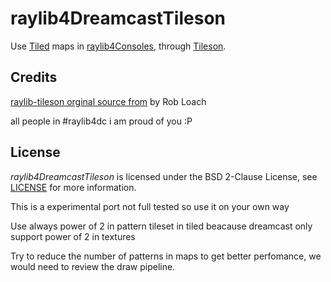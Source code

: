 # raylib4DreamcastTileson
Use [Tiled](https://www.mapeditor.org) maps in [raylib4Consoles](https://github.com/raylib4Consoles/raylib/tree/raylib4Consoles), through [Tileson](https://github.com/SSBMTonberry/tileson).

## Credits
[raylib-tileson orginal source from](https://github.com/RobLoach/raylib-tileson) by Rob Loach

all people in #raylib4dc i am proud of you :P


## License

*raylib4DreamcastTileson* is licensed under the BSD 2-Clause License, see [LICENSE](LICENSE) for more information.

This is a experimental port not full tested so use it on your own way

Use always power of 2 in pattern tileset in tiled beacause dreamcast only support power of 2 in textures

Try to reduce the number of patterns in maps to get better perfomance, we would need to review the draw pipeline.